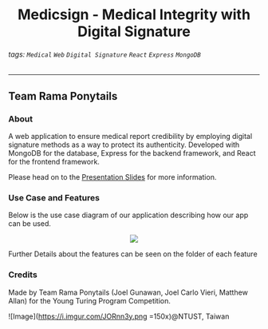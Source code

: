 <h1 align="center"> 
Medicsign - Medical Integrity with <br> Digital Signature
</h1>

###### tags: `Medical` `Web` `Digital Signature` `React` `Express` `MongoDB`

-------------------------
## Team Rama Ponytails

### About
A web application to ensure medical report credibility by employing digital signature methods as a way to protect its authenticity. Developed with MongoDB for the database, Express for the backend framework, and React for the frontend framework. 

Please head on to the [Presentation Slides](https://docs.google.com/presentation/d/1TwmH42IgLNl9hnBavHzYOvtL6CQpurR3/edit?usp=sharing&ouid=104377074669735646944&rtpof=true&sd=true) for more information.

### Use Case and Features
Below is the use case diagram of our application describing how our app can be used.
<p align="center">
    <img src="https://i.imgur.com/CNbV2kA.png">
</p>

Further Details about the features can be seen on the folder of each feature

### Credits
Made by Team Rama Ponytails (Joel Gunawan, Joel Carlo Vieri, Matthew Allan) for the Young Turing Program Competition.

![Image](https://i.imgur.com/JORnn3y.png =150x)@NTUST, Taiwan
